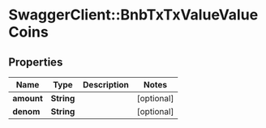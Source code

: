 # SwaggerClient::BnbTxTxValueValueCoins

## Properties
Name | Type | Description | Notes
------------ | ------------- | ------------- | -------------
**amount** | **String** |  | [optional] 
**denom** | **String** |  | [optional] 

